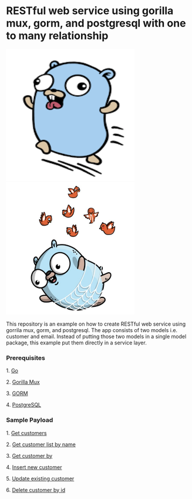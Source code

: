 <h1>RESTful web service using gorilla mux, gorm, and postgresql with one to many relationship</h1>

<div>
<img src="./resources/go.png" height="360pt" width="350pt"/>
<img src="./resources/golang.png"  height="360pt" width="350pt"/>
</div>


<p>This repository is an example on how to create RESTful web service using gorrila mux, gorm, and postgresql. The app consists of two models i.e. customer and email. Instead of putting those two models in a single model package, this example put them directly in a service layer.</p>

<h3>Prerequisites</h3>
<p>1. <a href="https://golang.org">Go</a></p>
<p>2. <a href="http://www.gorillatoolkit.org/pkg/mux">Gorilla Mux</a></p>
<p>3. <a href="http://gorm.io">GORM</a></p>
<p>4. <a href="https://www.postgresql.org">PostgreSQL</a></p>


<h3>Sample Payload</h4>
<p>1. <a href="./resources/getCustomers.png">Get customers</a></p>
<p>2. <a href="./resources/getCustomersByName.png">Get customer list by name</a></p>
<p>3. <a href="./resources/getCustomerById.png">Get customer by</a></p>
<p>4. <a href="./resources/insertCustomer.png">Insert new customer</a></p>
<p>5. <a href="./resources/updateCustomer.png">Update existing customer</a></p>
<p>6. <a href="./resources/deleteCustomerById.png">Delete customer by id</a></p>
